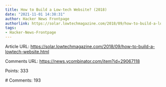 ```yaml
---
title: How to Build a Low-tech Website? (2018)
date: "2021-11-01 14:38:31"
author: Hacker News Frontpage
authorlink: https://solar.lowtechmagazine.com/2018/09/how-to-build-a-lowtech-website.html
tags:
- Hacker-News-Frontpage
---
```


<p>Article URL: <a href="https://solar.lowtechmagazine.com/2018/09/how-to-build-a-lowtech-website.html">https://solar.lowtechmagazine.com/2018/09/how-to-build-a-lowtech-website.html</a></p>
<p>Comments URL: <a href="https://news.ycombinator.com/item?id=29067118">https://news.ycombinator.com/item?id=29067118</a></p>
<p>Points: 333</p>
<p># Comments: 193</p>
